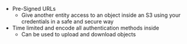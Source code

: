 - Pre-Signed URLs
	- Give another entity access to an object inside an S3 using your credentials in a safe and secure way
- Time limited and encode all authentication methods inside
	- Can be used to upload and download objects
